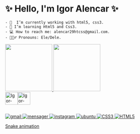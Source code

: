 <h1>✨ Hello, I'm Igor Alencar ✨</h1>


  
<div>
    
    - 🤖  I’m currently working with html5, css3.
    - 🧠 I’m learning Html5 and Css3.
    - 💻 How to reach me: alencar29htcss@gmail.com.
    - 🙋🏻‍♂️ Pronouns: Ele/Dele.
      
</div>

<div style="display: flex">
  
  <a href="https://github.com/Al3ncar">
  <img height="150" src="https://github-readme-stats.vercel.app/api?username=Al3ncar&show_icons=true&theme=github_dark&include_all_commits=true&count_privado=true">
  <img height="150em" src="https://github-readme-stats.vercel.app/api/top-langs/?username=Al3ncar&layout=compact&langs_count=18&theme=github_dark"/>
    
</div>
  
<div style="display: flex">
  
  <img align="center" alt="Igor-html5" height="40" width="40" src="https://cdn.jsdelivr.net/gh/devicons/devicon/icons/html5/html5-original-wordmark.svg" />
  <img align="center" alt="Igor-css3" height="40" width="40" src="https://cdn.jsdelivr.net/gh/devicons/devicon/icons/css3/css3-original-wordmark.svg" />
  
</div>
  
##

<div> 
  
  <img src="https://img.shields.io/badge/Gmail-D14836?style=for-the-badge&logo=gmail&logoColor=white" alt="gmail">
  <img src="https://img.shields.io/badge/Messenger-00B2FF?style=for-the-badge&logo=messenger&logoColor=white" alt="mensager">
  <img src="https://img.shields.io/badge/Instagram-E4405F?style=for-the-badge&logo=instagram&logoColor=white" alt="instagram">
  <img src="https://img.shields.io/badge/Ubuntu-E95420?style=for-the-badge&logo=ubuntu&logoColor=white" alt="ubuntu">
  <img src="https://img.shields.io/badge/CSS3-1572B6?style=for-the-badge&logo=css3&logoColor=white" alt="CSS3">
  <img src="https://img.shields.io/badge/HTML5-E34F26?style=for-the-badge&logo=html5&logoColor=white" alt="HTML5">
 
  [Snake animation](https://github.com/Al3ncar/Al3ncar/blob/output/github-contribution-grid-snake.svg)
  
</div>
  
  
